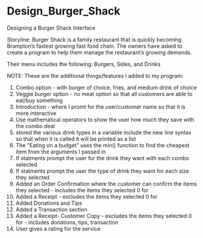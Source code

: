 # Design_Burger_Shack

Designing a Burger Shack Interface

Storyline: Burger Shack is a family restaurant that is quickly becoming Brampton’s fastest growing fast food chain. 
The owners have asked to create a program to help them manage the restaurant’s growing demands.

Their menu includes the following: Burgers, Sides, and Drinks

NOTE: These are the additional things/features I added to my program:
1. Combo option - with burger of choice, fries, and medium drink of choice
2. Veggie burger option - no meat option so that all customers are able to eat/buy something
3. Introduction - where I promt for the user/customer name so that it is more interactive
4. Use mathematical operators to show the user how much they save with the combo deal
5. stored the various drink types in a variable include the new line syntax so that when it is called it will be printed as a list
6. The "Eating on a budget" uses the min() function to find the cheapest item from the arguments I passed in
7.  If statments prompt the user for the drink they want with each combo selected
8.  If statments prompt the user the type of drink they want for each size they selected
9.  Added an Order Confirmation where the customer can confirm the items they selected - includes the items they selected 0 for
10. Added a Receipt - excludes the items they selected 0 for
11. Added Donations and Tips
12. Added a Transaction section
13. Added a Receipt- Customer Copy - excludes the items they selected 0 for - includes donations, tips, transaction
14. User gives a rating for the service
